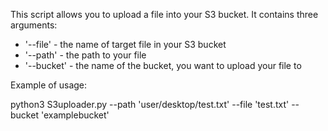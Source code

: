 This script allows you to upload a file into your S3 bucket. 
It contains three arguments: 
- '--file' - the name of target file in your S3 bucket
- '--path' - the path to your file
- '--bucket' - the name of the bucket, you want to upload your file to

Example of usage:

python3 S3uploader.py --path 'user/desktop/test.txt' --file 'test.txt' --bucket 'examplebucket'
